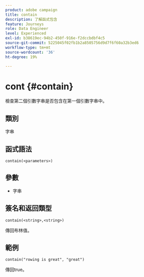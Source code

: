```yaml
---
product: adobe campaign
title: contain
description: 了解函式包含
feature: Journeys
role: Data Engineer
level: Experienced
exl-id: b38619ec-94b2-450f-916e-f2dccbdbf4c5
source-git-commit: 5225045f02fb1b2a8505756d9d7f6f60a32b3ed6
workflow-type: tm+mt
source-wordcount: '36'
ht-degree: 19%

---
```


# cont {#contain}

檢查第二個引數字串是否包含在第一個引數字串中。

## 類別

字串

## 函式語法

`contain(<parameters>)`

## 參數

* 字串

## 簽名和返回類型

`contain(<string>,<string>)`

傳回布林值。

## 範例

`contain("rowing is great", "great")`

傳回true。
